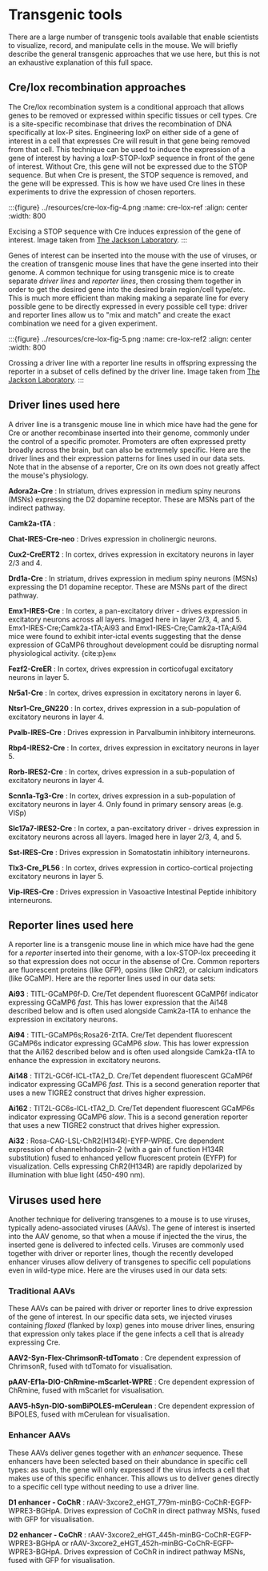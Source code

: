 # Transgenic tools

There are a large number of transgenic tools available that enable scientists to
visualize, record, and manipulate cells in the mouse. We will briefly describe
the general transgenic approaches that we use here, but this is not an
exhaustive explanation of this full space.

## Cre/lox recombination approaches
The Cre/lox recombination system is a conditional approach that allows genes to
be removed or expressed within specific tissues or cell types. Cre is a
site-specific recombinase that drives the recombination of DNA specifically at
lox-P sites. Engineering loxP on either side of a gene of interest in a cell
that expresses Cre will result in that gene being removed from that cell. This
technique can be used to induce the expression of a gene of interest by having a
loxP-STOP-loxP sequence in front of the gene of interest. Without Cre, this gene
will not be expressed due to the STOP sequence. But when Cre is present, the
STOP sequence is removed, and the gene will be expressed. This is how we have
used Cre lines in these experiments to drive the expression of chosen reporters.

:::{figure} ../resources/cre-lox-fig-4.png
:name: cre-lox-ref
:align: center
:width: 800

Excising a STOP sequence with Cre induces expression of the gene of interest.
Image taken from
[The Jackson Laboratory](https://www.jax.org/news-and-insights/jax-blog/2011/September/cre-lox-breeding). :::

Genes of interest can be inserted into the mouse with the use of viruses, or the
creation of transgenic mouse lines that have the gene inserted into their
genome. A common technique for using transgenic mice is to create separate
*driver lines* and *reporter lines*, then crossing them together in order to get
the desired gene into the desired brain region/cell type/etc. This is much more
efficient than making making a separate line for every possible gene to be
directly expressed in every possible cell type: driver and reporter lines allow
us to "mix and match" and create the exact combination we need for a given
experiment.

:::{figure} ../resources/cre-lox-fig-5.png
:name: cre-lox-ref2
:align: center
:width: 800

Crossing a driver line with a reporter line results in offspring expressing the
reporter in a subset of cells defined by the driver line. Image taken from
[The Jackson Laboratory](https://www.jax.org/news-and-insights/jax-blog/2011/September/cre-lox-breeding).
:::

## Driver lines used here

A driver line is a transgenic mouse line in which mice have had the gene for Cre
or another recombinase inserted into their genome, commonly under the control of
a specific promoter. Promoters are often expressed pretty broadly across the
brain, but can also be extremely specific. Here are the driver lines and their
expression patterns for lines used in our data sets. Note that in the absense of
a reporter, Cre on its own does not greatly affect the mouse's physiology.

<b>Adora2a-Cre</b>
: In striatum, drives expression in medium spiny neurons (MSNs) expressing the
  D2 dopamine receptor. These are MSNs part of the indirect pathway.

<b>Camk2a-tTA</b>
:

<b>Chat-IRES-Cre-neo</b>
: Drives expression in cholinergic neurons.

<b>Cux2-CreERT2</b>
: In cortex, drives expression in excitatory neurons in layer 2/3 and 4.

<b>Drd1a-Cre</b>
: In striatum, drives expression in medium spiny neurons (MSNs) expressing the
  D1 dopamine receptor. These are MSNs part of the direct pathway.

<b>Emx1-IRES-Cre</b>
: In cortex, a pan-excitatory driver - drives expression in excitatory neurons
  across all layers. Imaged here in layer 2/3, 4, and 5.
  Emx1-IRES-Cre;Camk2a-tTA;Ai93 and Emx1-IRES-Cre;Camk2a-tTA;Ai94 mice were
  found to exhibit inter-ictal events suggesting that the dense expression of
  GCaMP6 throughout development could be disrupting normal physiological
  activity. {cite:p}`emx`

<b>Fezf2-CreER</b>
: In cortex, drives expression in corticofugal excitatory neurons in layer 5.

<b>Nr5a1-Cre</b>
: In cortex, drives expression in excitatory nerons in layer 6.

<b>Ntsr1-Cre_GN220</b>
: In cortex, drives expression in a sub-population of excitatory neurons in layer 4.

<b>Pvalb-IRES-Cre</b>
: Drives expression in Parvalbumin inhibitory interneurons.

<b>Rbp4-IRES2-Cre</b>
: In cortex, drives expression in excitatory neurons in layer 5.

<b>Rorb-IRES2-Cre</b>
: In cortex, drives expression in a sub-population of excitatory neurons in layer 4.

<b>Scnn1a-Tg3-Cre</b>
: In cortex, drives expression in a sub-population of excitatory neurons in
  layer 4. Only found in primary sensory areas (e.g. VISp)

<b>Slc17a7-IRES2-Cre</b>
: In cortex, a pan-excitatory driver - drives expression in excitatory neurons
  across all layers. Imaged here in layer 2/3, 4, and 5.

<b>Sst-IRES-Cre</b>
: Drives expression in Somatostatin inhibitory interneurons.

<b>Tlx3-Cre_PL56</b>
: In cortex, drives expression in cortico-cortical projecting excitatory neurons in layer 5.

<b>Vip-IRES-Cre</b>
: Drives expression in Vasoactive Intestinal Peptide inhibitory interneurons.

## Reporter lines used here

A reporter line is a transgenic mouse line in which mice have had the gene for a
*reporter* inserted into their genome, with a lox-STOP-lox preceeding it so that
expression does not occur in the absense of Cre. Common reporters are
fluorescent proteins (like GFP), opsins (like ChR2), or calcium indicators (like
GCaMP). Here are the reporter lines used in our data sets:

<b>Ai93</b>
: TITL-GCaMP6f-D. Cre/Tet dependent fluorescent GCaMP6f indicator expressing
  GCaMP6 <i>fast</i>. This has lower expression that the Ai148 described below
  and is often used alongside Camk2a-tTA to enhance the expression in excitatory
  neurons.

<b>Ai94</b>
: TITL-GCaMP6s;Rosa26-ZtTA. Cre/Tet dependent fluorescent GCaMP6s indicator
  expressing GCaMP6 <i>slow</i>. This has lower expression that the Ai162
  described below and is often used alongside Camk2a-tTA to enhance the
  expression in excitatory neurons.

<b>Ai148</b>
: TIT2L-GC6f-ICL-tTA2_D. Cre/Tet dependent fluorescent GCaMP6f indicator
  expressing GCaMP6 <i>fast</i>. This is a second generation reporter that uses
  a new TIGRE2 construct that drives higher expression.

<b>Ai162</b>
: TIT2L-GC6s-ICL-tTA2_D. Cre/Tet dependent fluorescent GCaMP6s indicator
  expressing GCaMP6 <i>slow</i>. This is a second generation reporter that uses
  a new TIGRE2 construct that drives higher expression.

<b>Ai32</b>
: Rosa-CAG-LSL-ChR2(H134R)-EYFP-WPRE. Cre dependent expression of
  channelrhodopsin-2 (with a gain of function H134R substitution) fused to
  enhanced yellow fluorescent protein (EYFP) for visualization. Cells expressing
  ChR2(H134R) are rapidly depolarized by illumination with blue light (450-490
  nm).

## Viruses used here

Another technique for delivering transgenes to a mouse is to use viruses,
typically adeno-associated viruses (AAVs). The gene of interest is inserted into
the AAV genome, so that when a mouse if injected the the virus, the inserted
gene is delivered to infected cells. Viruses are commonly used together with
driver or reporter lines, though the recently developed enhancer viruses allow
delivery of transgenes to specific cell populations even in wild-type mice. Here
are the viruses used in our data sets:

### Traditional AAVs

These AAVs can be paired with driver or reporter lines to drive expression of
the gene of interest. In our specific data sets, we injected viruses containing
*floxed* (flanked by loxp) genes into mouse driver lines, ensuring that
expression only takes place if the gene infects a cell that is already
expressing Cre.

<b>AAV2-Syn-Flex-ChrimsonR-tdTomato</b>
: Cre dependent expression of ChrimsonR, fused with tdTomato for visualisation.

<b>pAAV-Ef1a-DIO-ChRmine-mScarlet-WPRE</b>
: Cre dependent expression of ChRmine, fused with mScarlet for visualisation.

<b>AAV5-hSyn-DIO-somBiPOLES-mCerulean</b>
: Cre dependent expression of BiPOLES, fused with mCerulean for visualisation.

### Enhancer AAVs

These AAVs deliver genes together with an *enhancer* sequence. These enhancers
have been selected based on their abundance in specific cell types: as such, the
gene will only expressed if the virus infects a cell that makes use of this
specific enhancer. This allows us to deliver genes directly to a specific cell
type without needing to use a driver line.

<b>D1 enhancer - CoChR</b>
: rAAV-3xcore2_eHGT_779m-minBG-CoChR-EGFP-WPRE3-BGHpA. Drives expression of
  CoChR in direct pathway MSNs, fused with GFP for visualisation.

<b>D2 enhancer - CoChR</b>
: rAAV-3xcore2_eHGT_445h-minBG-CoChR-EGFP-WPRE3-BGHpA or
  rAAV-3xcore2_eHGT_452h-minBG-CoChR-EGFP-WPRE3-BGHpA. Drives expression of
  CoChR in indirect pathway MSNs, fused with GFP for visualisation.
